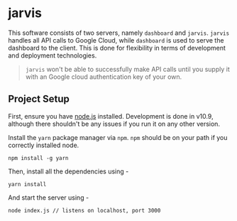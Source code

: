 # jarvis

This software consists of two servers, namely `dashboard` and `jarvis`. `jarvis` handles all API calls to Google Cloud, while `dashboard` is used to serve the dashboard to the client. This is done for flexibility in terms of development and deployment technologies.

> `jarvis` won't be able to successfully make API calls until you supply it with an Google cloud authentication key of your own.


## Project Setup

First, ensure you have [node.js](https://nodejs.org/en/) installed. Development is done in v10.9, although there shouldn't be any issues if you run it on any other version.

Install the `yarn` package manager via `npm`. `npm` should be on your path if you correctly installed node.

```
npm install -g yarn
```

Then, install all the dependencies using -
```
yarn install
```
And start the server using -
```
node index.js // listens on localhost, port 3000
```